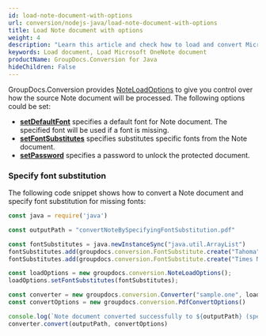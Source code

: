 ```yaml
---
id: load-note-document-with-options
url: conversion/nodejs-java/load-note-document-with-options
title: Load Note document with options
weight: 4
description: "Learn this article and check how to load and convert Microsoft OneNote documents with advanced options using GroupDocs.Conversion for Java API."
keywords: Load document, Load Microsoft OneNote document
productName: GroupDocs.Conversion for Java
hideChildren: False
---
```

GroupDocs.Conversion provides [NoteLoadOptions](#) to give you control over how the source Note document will be processed. The following options could be set:

*   **[setDefaultFont](#)** specifies a default font for Note document. The specified font will be used if a font is missing.
*   **[setFontSubstitutes](#)** specifies substitutes specific fonts from the Note document.
*   **[setPassword](#)** specifies a password to unlock the protected document.

### Specify font substitution

The following code snippet shows how to convert a Note document and specify font substitution for missing fonts:

```js
const java = require('java')

const outputPath = "convertNoteBySpecifyingFontSubstitution.pdf"

const fontSubstitutes = java.newInstanceSync("java.util.ArrayList")
fontSubstitutes.add(groupdocs.conversion.FontSubstitute.create("Tahoma", "Arial"));
fontSubstitutes.add(groupdocs.conversion.FontSubstitute.create("Times New Roman", "Arial"));

const loadOptions = new groupdocs.conversion.NoteLoadOptions();
loadOptions.setFontSubstitutes(fontSubstitutes);

const converter = new groupdocs.conversion.Converter("sample.one", loadOptions)
const convertOptions = new groupdocs.conversion.PdfConvertOptions()

console.log(`Note document converted successfully to ${outputPath} (specifying font subs)`)
converter.convert(outputPath, convertOptions)
```
